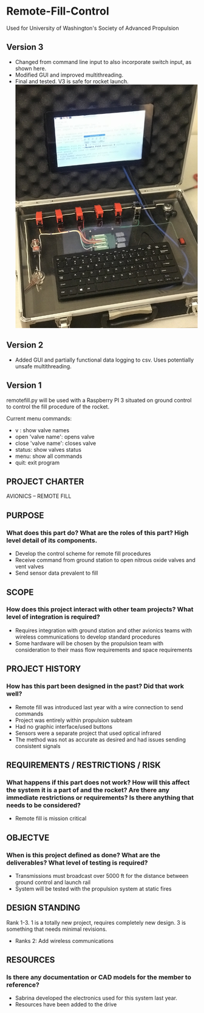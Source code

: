 # Remote-Fill-Control

Used for University of Washington's Society of Advanced Propulsion

## Version 3
- Changed from command line input to also incorporate switch input, as shown here.
- Modified GUI and improved multithreading.
- Final and tested. V3 is safe for rocket launch.
![](https://github.com/axemaneric/Remote-Fill-Control/blob/master/Images/IMG_9296.jpg)

## Version 2
- Added GUI and partially functional data logging to csv. Uses potentially unsafe multithreading.

## Version 1
remotefill.py will be used with a Raspberry PI 3 situated on ground control to control the fill procedure of the rocket.

Current menu commands:
- v : show valve names
- open 'valve name': opens valve
- close 'valve name': closes valve
- status: show valves status
- menu: show all commands
- quit: exit program

## PROJECT CHARTER
AVIONICS – REMOTE FILL

## PURPOSE
### What does this part do? What are the roles of this part? High level detail of its components.
-	Develop the control scheme for remote fill procedures
-	Receive command from ground station to open nitrous oxide valves and vent valves
-	Send sensor data prevalent to fill
## SCOPE
### How does this project interact with other team projects? What level of integration is required?
-	Requires integration with ground station and other avionics teams with wireless communications to develop standard procedures
-	Some hardware will be chosen by the propulsion team with consideration to their mass flow requirements and space requirements
## PROJECT HISTORY
### How has this part been designed in the past? Did that work well?
-	Remote fill was introduced last year with a wire connection to send commands
-	Project was entirely within propulsion subteam
-	Had no graphic interface/used buttons
-	Sensors were a separate project that used optical infrared
-	The method was not as accurate as desired and had issues sending consistent signals
## REQUIREMENTS / RESTRICTIONS / RISK
### What happens if this part does not work? How will this affect the system it is a part of and the rocket? Are there any immediate restrictions or requirements? Is there anything that needs to be considered?
-	Remote fill is mission critical
## OBJECTVE
### When is this project defined as done? What are the deliverables? What level of testing is required?
-	Transmissions must broadcast over 5000 ft for the distance between ground control and launch rail
-	System will be tested with the propulsion system at static fires
## DESIGN STANDING
Rank 1-3. 1 is a totally new project, requires completely new design.
3 is something that needs minimal revisions.
-	Ranks 2: Add wireless communications
## RESOURCES
### Is there any documentation or CAD models for the member to reference?
-	Sabrina developed the electronics used for this system last year.
-	Resources have been added to the drive
